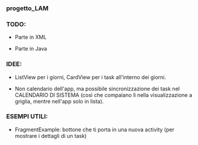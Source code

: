 ### progetto_LAM



### TODO:

- Parte in XML

- Parte in Java



### IDEE:

- ListView per i giorni, CardView per i task all'interno dei giorni.

- Non calendario dell'app, ma possibile sincronizzazione dei task nel CALENDARIO DI SISTEMA (così che compaiano lì nella visualizzazione a griglia, mentre nell'app solo in lista).



### ESEMPI UTILI:

- FragmentExample: bottone che ti porta in una nuova activity (per mostrare i dettagli di un task)
